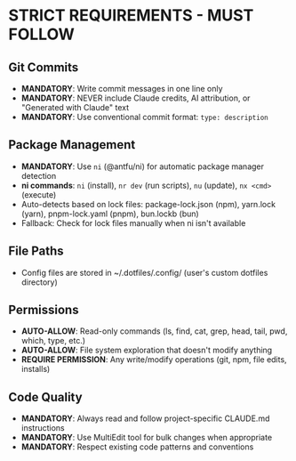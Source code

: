 # STRICT REQUIREMENTS - MUST FOLLOW

## Git Commits
- **MANDATORY**: Write commit messages in one line only
- **MANDATORY**: NEVER include Claude credits, AI attribution, or "Generated with Claude" text
- **MANDATORY**: Use conventional commit format: `type: description`

## Package Management
- **MANDATORY**: Use `ni` (@antfu/ni) for automatic package manager detection
- **ni commands**: `ni` (install), `nr dev` (run scripts), `nu` (update), `nx <cmd>` (execute)
- Auto-detects based on lock files: package-lock.json (npm), yarn.lock (yarn), pnpm-lock.yaml (pnpm), bun.lockb (bun)
- Fallback: Check for lock files manually when ni isn't available

## File Paths
- Config files are stored in ~/.dotfiles/.config/ (user's custom dotfiles directory)

## Permissions
- **AUTO-ALLOW**: Read-only commands (ls, find, cat, grep, head, tail, pwd, which, type, etc.)
- **AUTO-ALLOW**: File system exploration that doesn't modify anything
- **REQUIRE PERMISSION**: Any write/modify operations (git, npm, file edits, installs)

## Code Quality
- **MANDATORY**: Always read and follow project-specific CLAUDE.md instructions
- **MANDATORY**: Use MultiEdit tool for bulk changes when appropriate
- **MANDATORY**: Respect existing code patterns and conventions